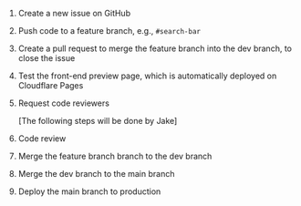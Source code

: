 1. Create a new issue on GitHub
2. Push code to a feature branch, e.g., `#search-bar`
3. Create a pull request to merge the feature branch into the dev branch, to close the issue
4. Test the front-end preview page, which is automatically deployed on Cloudflare Pages
5. Request code reviewers

    [The following steps will be done by Jake]

6. Code review
7. Merge the feature branch branch to the dev branch
8. Merge the dev branch to the main branch
9. Deploy the main branch to production